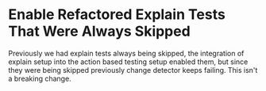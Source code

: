 # Enable Refactored Explain Tests That Were Always Skipped

Previously we had explain tests always being skipped, the integration of explain setup into the action based testing
setup enabled them, but since they were being skipped previously change detector keeps failing. This isn't a breaking
change.
